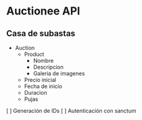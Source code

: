 # Auctionee API

## Casa de subastas

- Auction
  - Product
    - Nombre
    - Descripcion
    - Galeria de imagenes
  - Precio inicial
  - Fecha de inicio
  - Duracion
  - Pujas

[ ] Generación de IDs
[ ] Autenticación con sanctum
